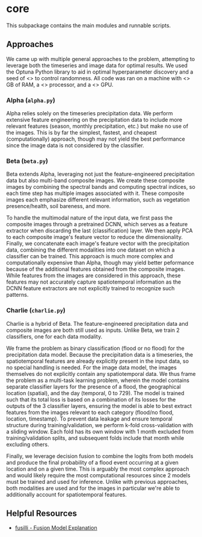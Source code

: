 # core
This subpackage contains the main modules and runnable scripts.

## Approaches
We came up with multiple general approaches to the problem, attempting to leverage both the timeseries and image data for optimal results. We used the Optuna Python library to aid in optimal hyperparameter discovery and a seed of <> to control randomness. All code was ran on a machine with <> GB of RAM, a <> processor, and a <> GPU. 

### Alpha (`alpha.py`)
Alpha relies solely on the timeseries precipitation data. We perform extensive feature engineering on the precipitation data to include more relevant features (season, monthly precipitation, etc.) but make no use of the images. This is by far the simplest, fastest, and cheapest (computationally) approach, though may not yield the best performance since the image data is not considered by the classifier.

### Beta (`beta.py`)
Beta extends Alpha, leveraging not just the feature-engineered precipitation data but also multi-band composite images. We create these composite images by combining the spectral bands and computing spectral indices, so each time step has multiple images associated with it. These composite images each emphasize different relevant information, such as vegetation presence/health, soil bareness, and more.

To handle the multimodal nature of the input data, we first pass the composite images through a pretrained DCNN, which serves as a feature extractor when discarding the last (classification) layer. We then apply PCA to each composite image's feature vector to reduce the dimensionality. Finally, we concatenate each image's feature vector with the precipitation data, combining the different modalities into one dataset on which a classifier can be trained. This approach is much more complex and computationally expensive than Alpha, though may yield better peformance because of the additional features obtained from the composite images. While features from the images are considered in this approach, these features may not accurately capture spatiotemporal information as the DCNN feature extractors are not explicitly trained to recognize such patterns.

### Charlie (`charlie.py`)
Charlie is a hybrid of Beta. The feature-engineered precipitation data and composite images are both still used as inputs. Unlike Beta, we train 2 classifiers, one for each data modality. 

We frame the problem as binary classification (flood or no flood) for the precipitation data model. Because the precipitation data is a timeseries, the spatiotemporal features are already explicitly present in the input data, so no special handling is needed. For the image data model, the images themselves do not explicitly contain any spatiotemporal data. We thus frame the problem as a multi-task learning problem, wherein the model contains separate classifier layers for the presence of a flood, the geographical location (spatial), and the day (temporal, 0 to 729). The model is trained such that its total loss is based on a combination of its losses for the outputs of the 3 classifier layers, ensuring the model is able to best extract features from the images relevant to each category (flood/no flood, location, timestamp). To prevent data leakage and ensure temporal structure during training/validation, we perform k-fold cross-validation with a sliding window. Each fold has its own window with 1 month excluded from training/validation splits, and subsequent folds include that month while excluding others. 

Finally, we leverage decision fusion to combine the logits from both models and produce the final probability of a flood event occurring at a given location and on a given time. This is arguably the most complex approach and would likely require the most computational resources since 2 models must be trained and used for inference. Unlike with previous approaches, both modalities are used and for the images in particular we're able to additionally account for spatiotemporal features.

## Helpful Resources
- [fusilli - Fusion Model Explanation](https://fusilli.readthedocs.io/en/latest/fusion_model_explanations.html)